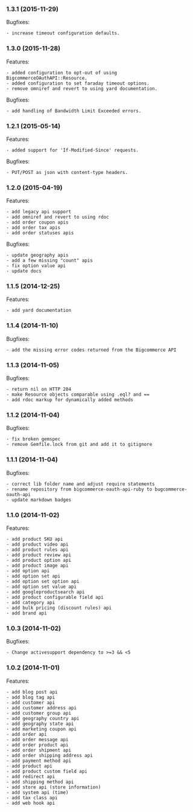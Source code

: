 ### 1.3.1 (2015-11-29)

Bugfixes:

    - increase timeout configuration defaults.

### 1.3.0 (2015-11-28)

Features:

    - added configuration to opt-out of using BigcommerceOAuthAPI::Resource.
    - added configuration to set faraday timeout options.
    - remove omniref and revert to using yard documentation.

Bugfixes:

    - add handling of Bandwidth Limit Exceeded errors.

### 1.2.1 (2015-05-14)

Features:

    - added support for 'If-Modified-Since' requests.

Bugfixes:

    - PUT/POST as json with content-type headers.

### 1.2.0 (2015-04-19)

Features:

    - add legacy api support
    - add omniref and revert to using rdoc
    - add order coupon apis
    - add order tax apis
    - add order statuses apis

Bugfixes:

    - update geography apis
    - add a few missing "count" apis
    - fix option value api
    - update docs

### 1.1.5 (2014-12-25)

Features:

    - add yard documentation

### 1.1.4 (2014-11-10)

Bugfixes:

    - add the missing error codes returned from the Bigcommerce API

### 1.1.3 (2014-11-05)

Bugfixes:

    - return nil on HTTP 204
    - make Resource objects comparable using .eql? and ==
    - add rdoc markup for dynamically added methods

### 1.1.2 (2014-11-04)

Bugfixes:

    - fix broken gemspec
    - remove Gemfile.lock from git and add it to gitignore

### 1.1.1 (2014-11-04)

Bugfixes:

    - correct lib folder name and adjust require statements
    - rename repository from bigcommerce-oauth-api-ruby to bugcommerce-oauth-api
    - update markdown badges


### 1.1.0 (2014-11-02)

Features:

    - add product SKU api
    - add product video api
    - add product rules api
    - add product review api
    - add product option api
    - add product image api
    - add option api
    - add option set api
    - add option set option api
    - add option set value api
    - add googleproductsearch api
    - add product configurable field api
    - add category api
    - add bulk pricing (discount rules) api
    - add brand api
    
    
### 1.0.3 (2014-11-02)

Bugfixes:

    - Change activesupport dependency to >=3 && <5

### 1.0.2 (2014-11-01)

Features:

    - add blog post api
    - add blog tag api
    - add customer api
    - add customer address api
    - add customer group api
    - add geography country api
    - add geography state api
    - add marketing coupon api
    - add order api
    - add order message api
    - add order product api
    - add order shipment api
    - add order shipping address api
    - add payment method api
    - add product api
    - add product custom field api
    - add redirect api
    - add shipping method api
    - add store api (store information)
    - add system api (time)
    - add tax class api
    - add web hook api
